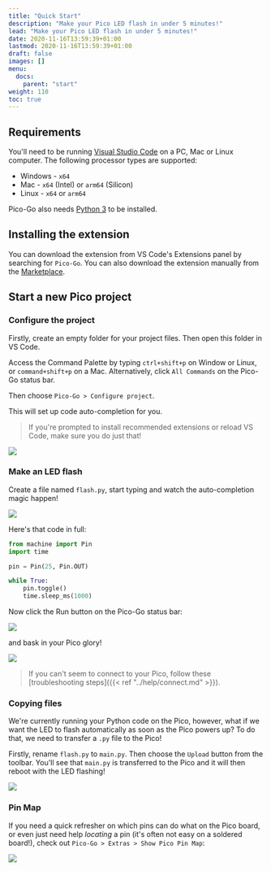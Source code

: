 ```yaml
---
title: "Quick Start"
description: "Make your Pico LED flash in under 5 minutes!"
lead: "Make your Pico LED flash in under 5 minutes!"
date: 2020-11-16T13:59:39+01:00
lastmod: 2020-11-16T13:59:39+01:00
draft: false
images: []
menu:
  docs:
    parent: "start"
weight: 110
toc: true
---
```


## Requirements

You'll need to be running [Visual Studio Code](https://code.visualstudio.com/) on a PC, Mac or Linux computer. The following processor types are supported:

* Windows - `x64`
* Mac - `x64` (Intel) or `arm64` (Silicon)
* Linux - `x64` or `arm64`

Pico-Go also needs [Python 3](https://www.python.org/downloads/) to be installed.

## Installing the extension

You can download the extension from VS Code's Extensions panel by searching for `Pico-Go`. You can also download the extension manually from the [Marketplace](https://marketplace.visualstudio.com/items?itemName=ChrisWood.pico-go).

## Start a new Pico project

### Configure the project

Firstly, create an empty folder for your project files. Then open this folder in VS Code.

Access the Command Palette by typing `ctrl+shift+p` on Window or Linux, or `command+shift+p` on a Mac. Alternatively, click `All Commands` on the Pico-Go status bar.

Then choose `Pico-Go > Configure project`.

This will set up code auto-completion for you.

> If you're prompted to install recommended extensions or reload VS Code, make sure you do just that!

<img src="/images/configure-project.gif" class="anim"/>

### Make an LED flash

Create a file named `flash.py`, start typing and watch the auto-completion magic happen!

<img src="/images/autocomplete.gif" class="anim"/>

Here's that code in full:

```python
from machine import Pin
import time

pin = Pin(25, Pin.OUT)

while True:
    pin.toggle()
    time.sleep_ms(1000)

```

Now click the Run button on the Pico-Go status bar:

<img src="/images/run.gif" class="anim"/>

and bask in your Pico glory!

<img src="/images/flash.gif" class="anim"/>

> If you can't seem to connect to your Pico, follow these [troubleshooting steps]({{< ref "../help/connect.md" >}}).

### Copying files

We're currently running your Python code on the Pico, however, what if we want the LED to flash automatically as soon as the Pico powers up? To do that, we need to transfer a `.py` file to the Pico!

Firstly, rename `flash.py` to `main.py`. Then choose the `Upload` button from the toolbar. You'll see that `main.py` is transferred to the Pico and it will then reboot with the LED flashing!

<img src="/images/upload.gif" class="anim"/>

### Pin Map

If you need a quick refresher on which pins can do what on the Pico board, or even just need help _locating_ a pin (it's often not easy on a soldered board!), check out `Pico-Go > Extras > Show Pico Pin Map`:

<img src="/images/pin-map.gif" class="anim"/>
